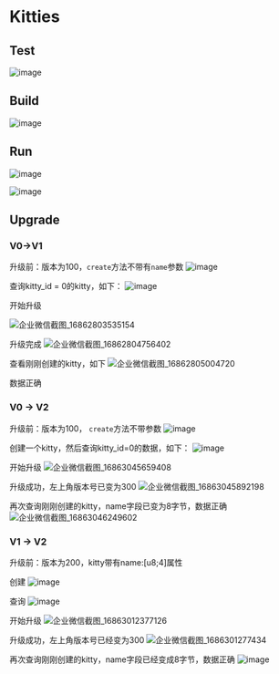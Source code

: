 # Kitties

## Test

![image](https://github.com/xusanduo08/substrate-node/assets/17930163/c2fb1de2-c20c-4cb5-b1cb-ee87859b336f)


## Build

![image](https://github.com/xusanduo08/substrate-node/assets/17930163/b7ebe938-04e4-4597-a691-27790e39040f)

## Run

![image](https://github.com/xusanduo08/substrate-node/assets/17930163/621c9045-9b64-4bb8-84fa-d6e9ca87354e)

![image](https://github.com/xusanduo08/substrate-node/assets/17930163/93e58daa-defd-4917-86e0-1923246355ba)


## Upgrade

### V0->V1

升级前：版本为100，`create`方法不带有`name`参数
![image](https://github.com/xusanduo08/substrate-node/assets/17930163/b7326ae9-cf28-4cce-96bd-a2a0fdaaf9d4)


查询kitty_id = 0的kitty，如下：
![image](https://github.com/xusanduo08/substrate-node/assets/17930163/debedc25-709e-4944-84de-fc07d09bc8f8)


开始升级

![企业微信截图_16862803535154](https://github.com/xusanduo08/substrate-node/assets/17930163/10c48a71-2da9-496b-b1c4-ea08c0000db3)

升级完成
![企业微信截图_16862804756402](https://github.com/xusanduo08/substrate-node/assets/17930163/cd800e1d-4b59-4c61-9999-05485c53dcae)


查看刚刚创建的kitty，如下
![企业微信截图_16862805004720](https://github.com/xusanduo08/substrate-node/assets/17930163/ffe472bd-61ba-4021-af83-e39c1b0d6d68)

数据正确

### V0 -> V2

升级前：版本为100， `create`方法不带参数
![image](https://github.com/xusanduo08/substrate-node/assets/17930163/f2ce1b75-2545-4932-96be-79ef40c115cc)


创建一个kitty，然后查询kitty_id=0的数据，如下：
![image](https://github.com/xusanduo08/substrate-node/assets/17930163/760fb52c-5f2a-4c1c-8390-66f635efca18)


开始升级
![企业微信截图_16863045659408](https://github.com/xusanduo08/substrate-node/assets/17930163/d712be4c-bd3a-425a-98b5-c978721b2e63)

升级成功，左上角版本号已变为300
![企业微信截图_16863045892198](https://github.com/xusanduo08/substrate-node/assets/17930163/aa231f72-b4a6-4655-8612-474c9a4fcbf7)

再次查询刚刚创建的kitty，name字段已变为8字节，数据正确
![企业微信截图_16863046249602](https://github.com/xusanduo08/substrate-node/assets/17930163/3c20bfb2-2ff9-40e6-8e79-0e95e7518d65)



### V1 -> V2
升级前：版本为200，kitty带有name:[u8;4]属性

创建
![image](https://github.com/xusanduo08/substrate-node/assets/17930163/007ad78f-637c-4170-b122-0606d5922366)

查询
![image](https://github.com/xusanduo08/substrate-node/assets/17930163/75d67920-4a34-4b1f-9421-48479fd29b6f)

开始升级
![企业微信截图_16863012377126](https://github.com/xusanduo08/substrate-node/assets/17930163/968eb7e0-fa39-4d68-a166-ba3f5ce4ff3b)

升级成功，左上角版本号已经变为300
![企业微信截图_1686301277434](https://github.com/xusanduo08/substrate-node/assets/17930163/41de9ee9-5ff2-467a-91cf-023147559101)

再次查询刚刚创建的kitty，name字段已经变成8字节，数据正确
![image](https://github.com/xusanduo08/substrate-node/assets/17930163/7d73781a-21ca-40e8-b1db-cd1b7c2afc92)



